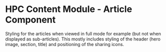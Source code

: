 HPC Content Module - Article Component
================================================

Styling for the articles when viewed in full mode for example (but not when
displayed as sub-articles). This mostly includes styling of the header (hero
image, section, title) and positioning of the sharing icons.

